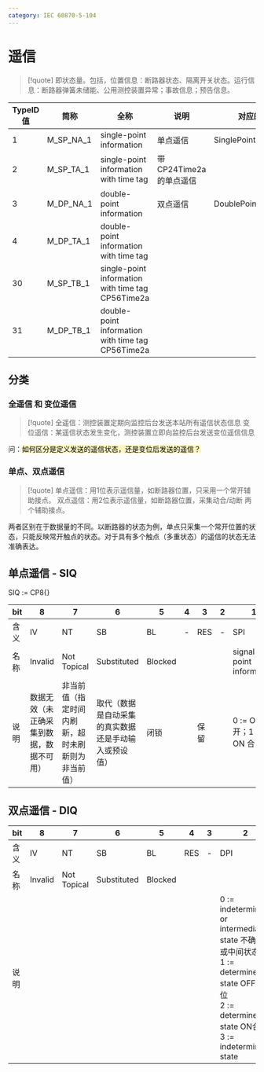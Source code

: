 ```yaml
---
category: IEC 60870-5-104
---
```

# 遥信
>[!quote]
>即状态量。包括，位置信息：断路器状态、隔离开关状态。运行信息：断路器弹簧未储能、公用测控装置异常；事故信息；预告信息。

| TypeID 值 | 简称        | 全称                                                | 说明                | 对应的类型                  |
| -------- | --------- | ------------------------------------------------- | ----------------- | ---------------------- |
| 1        | M_SP_NA_1 | single-point information                          | 单点遥信              | SinglePointInformation |
| 2        | M_SP_TA_1 | single-point information with time tag            | 带CP24Time2a 的单点遥信 |                        |
| 3        | M_DP_NA_1 | double-point information                          | 双点遥信              | DoublePointInformation |
| 4        | M_DP_TA_1 | double-point information with time tag            |                   |                        |
| 30       | M_SP_TB_1 | single-point information with time tag CP56Time2a |                   |                        |
| 31       | M_DP_TB_1 | double-point information with time tag CP56Time2a |                   |                        |

## 分类
### 全遥信 和 变位遥信
>[!quote]
>全遥信：测控装置定期向监控后台发送本站所有遥信状态信息
>变位遥信：某遥信状态发生变化，测控装置立即向监控后台发送变位遥信信息

问：<mark style="background: #FFF3A3A6;">如何区分是定义发送的遥信状态，还是变位后发送的遥信？</mark>

### 单点、双点遥信
>[!quote]
>单点遥信：用1位表示遥信量，如断路器位置，只采用一个常开辅助接点。
>双点遥信：用2位表示遥信量，如断路器位置，采集动合/动断 两个辅助接点。

两者区别在于数据量的不同。以断路器的状态为例，单点只采集一个常开位置的状态，只能反映常开触点的状态。对于具有多个触点（多重状态）的遥信的状态无法准确表达。

## 单点遥信 - SIQ
SIQ := CP8{}

| bit | 8                    | 7                         | 6                          | 5       | 4   | 3   | 2   | 1                        |
| --- | -------------------- | ------------------------- | -------------------------- | ------- | --- | --- | --- | ------------------------ |
| 含义  | IV                   | NT                        | SB                         | BL      | -   | RES | -   | SPI                      |
| 名称  | Invalid              | Not Topical               | Substituted                | Blocked |     |     |     | signal-point information |
| 说明  | 数据无效（未正确采集到数据，数据不可用） | 非当前值（指定时间内刷新，超时未刷新则为非当前值） | 取代（数据是自动采集的真实数据还是手动输入或预设值） | 闭锁      |     | 保留  |     | 0 := OFF 开；1 := ON 合     |



## 双点遥信 - DIQ

| bit | 8       | 7           | 6           | 5       | 4   | 3   | 2                                                                                                                                           | 1   |
| --- | ------- | ----------- | ----------- | ------- | --- | --- | ------------------------------------------------------------------------------------------------------------------------------------------- | --- |
| 含义  | IV      | NT          | SB          | BL      | RES | -   | DPI                                                                                                                                         | -   |
| 名称  | Invalid | Not Topical | Substituted | Blocked |     |     |                                                                                                                                             |     |
| 说明  |         |             |             |         |     |     | 0 := indeterminate or intermediate state 不确定或中间状态<br>1 := determined state OFF 分位<br>2 := determined state ON合位<br>3 := indeterminate state |     |
